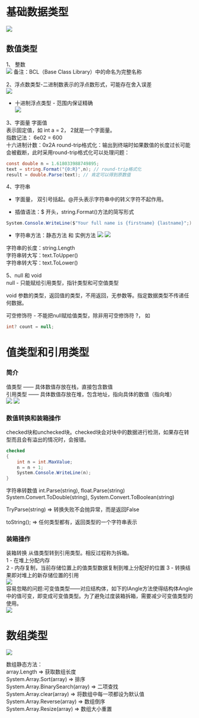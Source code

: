 # 基础数据类型
![](images/CSharp-datatype.png)

## 数值类型
1、 整数  
![](images/CSharp-datatype-int.png)
备注：BCL（Base Class Library）中的命名为完整名称

2、浮点数类型-二进制数表示的浮点数形式，可能存在舍入误差  
![](images/CSharp-datatype-float.png)

- 十进制浮点类型 - 范围内保证精确  
![](images/CSharp-datatype-decimal.png)

3、字面量 字面值  
表示固定值，如 int a = 2， 2就是一个字面量。  
指数记法： 6e02 = 600  
十六进制计数：0x2A
round-trip格式化：输出到终端时如果数值的长度过长可能会被截断，此时采用round-trip格式化可以处理问题：  
```C#
const double n = 1.618033988749895;
text = string.Format("{0:R}",n); // round-trip格式化
result = double.Parse(text); // 肯定可以得到原数值
```

4、字符串  
- 字面量， 双引号括起。@开头表示字符串中的转义字符不起作用。  

- 插值语法：\$ 开头，string.Format()方法的简写形式    
```C#
System.Console.WriteLine($"Your full name is {firstname} {lastname}";) // firstname, lastname是字符串变量，$开头是必须的。
```  
- 字符串方法：静态方法 和 实例方法
![](images/CSharp-datatype-stringmethod.png)
![](images/CSharp-datatype-stringmethod2.png)

字符串的长度：string.Length  
字符串转大写：text.ToUpper()  
字符串转大写：text.ToLower()

5、null 和 void  
null - 只能赋给引用类型，指针类型和可空值类型

void 参数的类型，返回值的类型，不用返回，无参数等。指定数据类型不传递任何数据。

可空修饰符 - 不能把null赋给值类型，除非用可空修饰符 ?， 如

```C#
int? count = null; 
```

# 值类型和引用类型

###  简介
值类型 —— 具体数值存放在栈，直接包含数值  
引用类型 —— 具体数值存放在堆，包含地址，指向具体的数值（指向堆）  
![](images/CSharp-datatype-data.png)
![](images/CSharp-datatype-ref.png)


### 数值转换和装箱操作
checked块和unchecked块。checked块会对块中的数据进行检测，如果存在转型而且会有溢出的情况时，会报错。
```C#
checked
{
    int n = int.MaxValue;
    n = n + 1;
    System.Console.WriteLine(n);
}

```

字符串转数值
int.Parse(string), float.Parse(string)  
System.Convert.ToDouble(string), System.Convert.ToBoolean(string)

TryParse(string) => 转换失败不会抛异常，而是返回False

toString(); => 任何类型都有，返回类型的一个字符串表示


### 装箱操作
装箱转换 从值类型转到引用类型。相反过程称为拆箱。   
1 - 在堆上分配内存  
2 - 内存复制，当前存储位置上的值类型数据复制到堆上分配好的位置
3 - 转换结果即对堆上的新存储位置的引用  
![](images/CSharp-boxing.png)  
容易忽略的问题:可变值类型——对应结构体，如下的IAngle方法使得结构体Angle中的值可变，即变成可变值类型。为了避免过度装箱拆箱，需要减少可变值类型的使用。  
![](images/CSharp-boxing-problem.png)



# 数组类型
![](images/CSharp-datatype-array.png)

数组静态方法：  
array.Length => 获取数组长度  
System.Array.Sort(array) => 排序  
System.Array.BinarySearch(array) => 二项查找  
System.Array.clear(array) => 将数组中每一项都设为默认值  
System.Array.Reverse(array) => 数组倒序  
System.Array.Resize(array) => 数组大小重置  